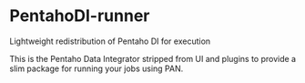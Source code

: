 # PentahoDI-runner
Lightweight redistribution of Pentaho DI for execution

This is the Pentaho Data Integrator stripped from UI and plugins to provide a slim package for running your jobs using PAN.
